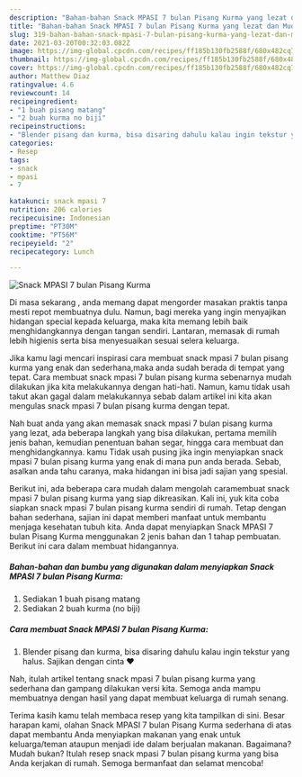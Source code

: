 ```yaml
---
description: "Bahan-bahan Snack MPASI 7 bulan Pisang Kurma yang lezat dan Mudah Dibuat"
title: "Bahan-bahan Snack MPASI 7 bulan Pisang Kurma yang lezat dan Mudah Dibuat"
slug: 319-bahan-bahan-snack-mpasi-7-bulan-pisang-kurma-yang-lezat-dan-mudah-dibuat
date: 2021-03-20T00:32:03.082Z
image: https://img-global.cpcdn.com/recipes/ff185b130fb2588f/680x482cq70/snack-mpasi-7-bulan-pisang-kurma-foto-resep-utama.jpg
thumbnail: https://img-global.cpcdn.com/recipes/ff185b130fb2588f/680x482cq70/snack-mpasi-7-bulan-pisang-kurma-foto-resep-utama.jpg
cover: https://img-global.cpcdn.com/recipes/ff185b130fb2588f/680x482cq70/snack-mpasi-7-bulan-pisang-kurma-foto-resep-utama.jpg
author: Matthew Diaz
ratingvalue: 4.6
reviewcount: 14
recipeingredient:
- "1 buah pisang matang"
- "2 buah kurma no biji"
recipeinstructions:
- "Blender pisang dan kurma, bisa disaring dahulu kalau ingin tekstur yang halus. Sajikan dengan cinta ❤️"
categories:
- Resep
tags:
- snack
- mpasi
- 7

katakunci: snack mpasi 7 
nutrition: 206 calories
recipecuisine: Indonesian
preptime: "PT30M"
cooktime: "PT56M"
recipeyield: "2"
recipecategory: Lunch

---
```



![Snack MPASI 7 bulan Pisang Kurma](https://img-global.cpcdn.com/recipes/ff185b130fb2588f/680x482cq70/snack-mpasi-7-bulan-pisang-kurma-foto-resep-utama.jpg)

Di masa  sekarang , anda memang dapat mengorder masakan praktis tanpa mesti repot membuatnya dulu. Namun, bagi mereka yang ingin menyajikan hidangan special kepada keluarga, maka kita memang lebih baik menghidangkannya dengan tangan sendiri. Lantaran, memasak di rumah lebih higienis serta bisa menyesuaikan sesuai selera keluarga.

Jika kamu lagi mencari inspirasi cara membuat snack mpasi 7 bulan pisang kurma yang enak dan sederhana,maka anda sudah berada di tempat yang tepat. Cara membuat snack mpasi 7 bulan pisang kurma  sebenarnya mudah dilakukan jika kita melakukannya dengan hati-hati. Namun, kamu tidak usah takut akan gagal dalam melakukannya 
sebab dalam artikel ini kita akan mengulas snack mpasi 7 bulan pisang kurma dengan tepat.  



Nah buat anda yang akan memasak snack mpasi 7 bulan pisang kurma yang lezat, ada beberapa langkah yang bisa dilakukan, pertama memilih jenis bahan, kemudian penentuan bahan segar, hingga cara membuat dan menghidangkannya. kamu Tidak usah pusing jika ingin menyiapkan snack mpasi 7 bulan pisang kurma yang enak di mana pun anda berada. Sebab, asalkan anda  tahu caranya, maka hidangan ini bisa jadi sajian yang spesial.

Berikut ini, ada beberapa cara mudah dalam mengolah caramembuat snack mpasi 7 bulan pisang kurma yang siap dikreasikan. Kali ini, yuk kita coba siapkan snack mpasi 7 bulan pisang kurma sendiri di rumah. Tetap dengan bahan sederhana, sajian ini dapat memberi manfaat untuk membantu menjaga kesehatan tubuh kita. Anda dapat menyiapkan Snack MPASI 7 bulan Pisang Kurma menggunakan 2 jenis bahan dan 1 tahap pembuatan. Berikut ini cara dalam membuat hidangannya.

<!--inarticleads1-->

##### Bahan-bahan dan bumbu yang digunakan dalam menyiapkan Snack MPASI 7 bulan Pisang Kurma:

1. Sediakan 1 buah pisang matang
1. Sediakan 2 buah kurma (no biji)




<!--inarticleads2-->

##### Cara membuat Snack MPASI 7 bulan Pisang Kurma:

1. Blender pisang dan kurma, bisa disaring dahulu kalau ingin tekstur yang halus. Sajikan dengan cinta ❤️




Nah, itulah artikel tentang  snack mpasi 7 bulan pisang kurma  yang sederhana dan gampang dilakukan versi kita. Semoga anda mampu membuatnya dengan hasil yang dapat membuat keluarga di rumah senang. 

Terima kasih kamu telah membaca resep yang kita tampilkan di sini. Besar harapan kami, olahan  Snack MPASI 7 bulan Pisang Kurma sederhana di atas dapat membantu Anda menyiapkan makanan yang enak untuk keluarga/teman ataupun menjadi ide dalam berjualan makanan. Bagaimana? Mudah bukan? Itulah resep snack mpasi 7 bulan pisang kurma yang bisa Anda kerjakan di rumah. Semoga bermanfaat dan selamat mencoba!

